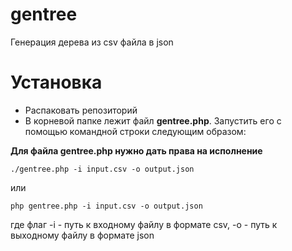# gentree
Генерация дерева из csv файла в json

# Установка
- Распаковать репозиторий
- В корневой папке лежит файл **gentree.php**. Запустить его с помощью командной строки следующим образом:

**Для файла gentree.php нужно дать права на исполнение** 
```
./gentree.php -i input.csv -o output.json
```
или
```
php gentree.php -i input.csv -o output.json
```
где флаг -i - путь к входному файлу в формате csv, -o - путь к выходному файлу в формате json
